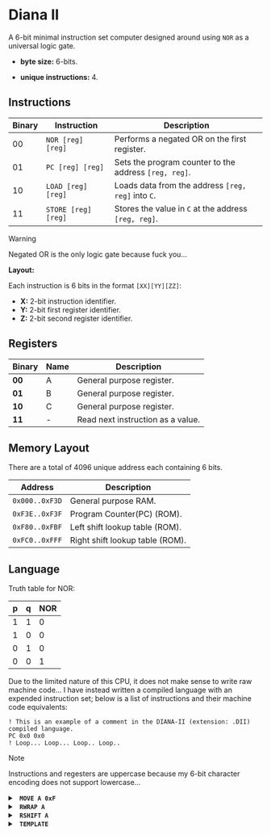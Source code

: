 # Diana II

A 6-bit minimal instruction set computer designed around using `NOR` as a universal logic gate.

- **byte size:** 6-bits.

- **unique instructions:** 4.


## Instructions

| Binary |      Instruction     |  Description  |
|--------|----------------------|---------------|
|   00   |  `NOR [reg] [reg]`   |  Performs a negated OR on the first register. |
|   01   |  `PC [reg] [reg]`    |  Sets the program counter to the address `[reg, reg]`. |
|   10   |  `LOAD [reg] [reg]`  |  Loads data from the address `[reg, reg]` into `C`. |
|   11   |  `STORE [reg] [reg]` |  Stores the value in `C` at the address `[reg, reg]`. |

> [!Warning]
> Negated OR is the only logic gate because fuck you...


**Layout:**

Each instruction is 6 bits in the format `[XX][YY][ZZ]`:

- **X:** 2-bit instruction identifier.
- **Y:** 2-bit first register identifier.
- **Z:** 2-bit second register identifier.


## Registers

| Binary | Name | Description |
|--------|------|-------------|
| **00** |   A  | General purpose register. |
| **01** |   B  | General purpose register. |
| **10** |   C  | General purpose register. |
| **11** |   -  | Read next instruction as a value. |


## Memory Layout

There are a total of 4096 unique address each containing 6 bits.

|    Address     |  Description  |
|----------------|---------------|
| `0x000..0xF3D` | General purpose RAM. |
| `0xF3E..0xF3F` | Program Counter(PC) (ROM). |
| `0xF80..0xFBF` | Left shift lookup table (ROM). |
| `0xFC0..0xFFF` | Right shift lookup table (ROM). |


## Language

Truth table for NOR:

| p | q | NOR |
|---|---|-----|
| 1 | 1 |  0  |
| 1 | 0 |  0  |
| 0 | 1 |  0  |
| 0 | 0 |  1  |

Due to the limited nature of this CPU, it does not make sense to write raw machine code...
I have instead written a compiled language with an expended instruction set; below is a list of instructions and their machine code equivalents:


```DII
! This is an example of a comment in the DIANA-II (extension: .DII) compiled language.
PC 0x0 0x0
! Loop... Loop... Loop.. Loop..
```

> [!Note]
> Instructions and regesters are uppercase because my 6-bit character encoding does not support lowercase...


<details>
  <summary><b><code> MOVE A 0xF </code></b></summary>
&nbsp;

The `MOVE` instruction is used to copy a value from the second register or immediate value to the first register.


**This can be done with:**

1. `NOR A 11-11-11`

2. `NOR A 0xF`

3. `NOR A A`

**Example:**
```
00-00-11
11-11-11
00-00-11
00-11-11
00-00-00
```

</details>


<details>
  <summary><b><code> RWRAP A </code></b></summary>
&nbsp;

This instruction shifts and wraps the bits in the provided register one position to the right; the resulting value is stored in `C`.

> **Note:** This is done using the lookup table at `0xFC0..0xFFF`.

**This can be done with:**

1. `LOAD 11-11-11 A`

**Example:**
```
10-11-00
11-11-11
```

</details>


<details>
  <summary><b><code> RSHIFT A </code></b></summary>
&nbsp;

This instruction shifts the bits in the provided register one position to the right, filling the leftmost bit with 0; the result is stored in `C`.

> **Note:** This is done using the lookup table at `0xFC0..0xFFF`.

**This can be done with:**

1. `LOAD 11-11-11 A`

2. `NOR C C`

3. `NOR C 10-00-00`

**Example:**
```
10-11-00
11-11-11
00-10-10
00-10-11
10-00-00
```

</details>


<details>
  <summary><b><code> TEMPLATE </code></b></summary>
&nbsp;

This is not an instruction, just a template for all other definitions.


**This can be done with:**

1. `NAME [reg] [reg]`

**Example:**
```
00-00-10
```

</details>
